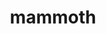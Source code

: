 ---
layout: smileys&emotion
title: mammoth
emoji: mammoth
permalink: 🦣.html
image: assets/img/3moji/mammoth.png
---